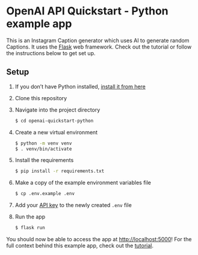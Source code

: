 # OpenAI API Quickstart - Python example app

This is an Instagram Caption generator which uses AI to generate random Captions. It uses the [Flask](https://flask.palletsprojects.com/en/2.0.x/) web framework. Check out the tutorial or follow the instructions below to get set up.

## Setup

1. If you don’t have Python installed, [install it from here](https://www.python.org/downloads/)

2. Clone this repository

3. Navigate into the project directory

   ```bash
   $ cd openai-quickstart-python
   ```

4. Create a new virtual environment

   ```bash
   $ python -m venv venv
   $ . venv/bin/activate
   ```

5. Install the requirements

   ```bash
   $ pip install -r requirements.txt
   ```

6. Make a copy of the example environment variables file

   ```bash
   $ cp .env.example .env
   ```

7. Add your [API key](https://beta.openai.com/account/api-keys) to the newly created `.env` file

8. Run the app

   ```bash
   $ flask run
   ```

You should now be able to access the app at [http://localhost:5000](http://localhost:5000)! For the full context behind this example app, check out the [tutorial](https://beta.openai.com/docs/quickstart).
